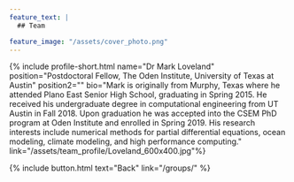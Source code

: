 ```yaml
---
feature_text: |
  ## Team

feature_image: "/assets/cover_photo.png"
---
```

{% include profile-short.html name="Dr Mark Loveland" position="Postdoctoral Fellow, The Oden Institute, University of Texas at Austin" position2=""  bio="Mark is originally from Murphy, Texas where he attended Plano East Senior High School, graduating in Spring 2015. He received his undergraduate degree in computational engineering from UT Austin in Fall 2018. Upon graduation he was accepted into the CSEM PhD program at Oden Institute and enrolled in Spring 2019. His research interests include numerical methods for partial differential equations, ocean modeling, climate modeling, and high performance computing." link="/assets/team_profile/Loveland_600x400.jpg"%}



[]()


{% include button.html text="Back" link="/groups/" %}

